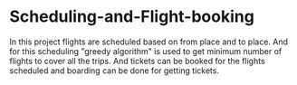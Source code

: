 # Scheduling-and-Flight-booking
In this project flights are scheduled based on from place and to place. And for this scheduling "greedy algorithm" is used to get minimum number of flights to cover all the trips. And tickets can be booked for the flights scheduled and boarding can be done for getting tickets.
